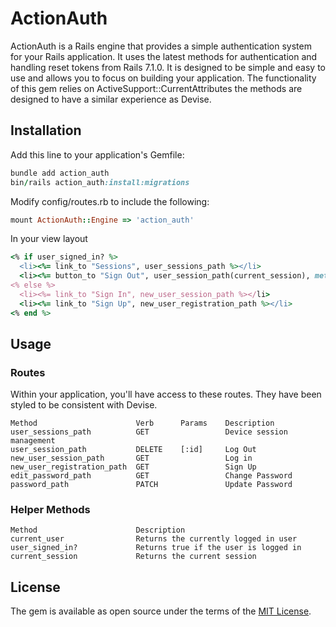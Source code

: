 # ActionAuth
ActionAuth is a Rails engine that provides a simple authentication system for your Rails application.
It uses the latest methods for authentication and handling reset tokens from Rails 7.1.0.
It is designed to be simple and easy to use and allows you to focus on building your application.
The functionality of this gem relies on ActiveSupport::CurrentAttributes the methods are
designed to have a similar experience as Devise.

## Installation
Add this line to your application's Gemfile:

```ruby
bundle add action_auth
bin/rails action_auth:install:migrations
```

Modify config/routes.rb to include the following:

```ruby
mount ActionAuth::Engine => 'action_auth'
```

In your view layout

```ruby
<% if user_signed_in? %>
  <li><%= link_to "Sessions", user_sessions_path %></li>
  <li><%= button_to "Sign Out", user_session_path(current_session), method: :delete %></li>
<% else %>
  <li><%= link_to "Sign In", new_user_session_path %></li>
  <li><%= link_to "Sign Up", new_user_registration_path %></li>
<% end %>
```

## Usage

### Routes

Within your application, you'll have access to these routes. They have been styled to be consistent with Devise.

    Method	                    Verb	  Params	Description
    user_sessions_path	        GET		            Device session management
    user_session_path	        DELETE	  [:id]     Log Out
    new_user_session_path	    GET		            Log in
    new_user_registration_path	GET		            Sign Up
    edit_password_path          GET		            Change Password
    password_path               PATCH               Update Password

### Helper Methods

    Method	                    Description
    current_user	            Returns the currently logged in user
    user_signed_in?	            Returns true if the user is logged in
    current_session	            Returns the current session

## License
The gem is available as open source under the terms of the [MIT License](https://opensource.org/licenses/MIT).
